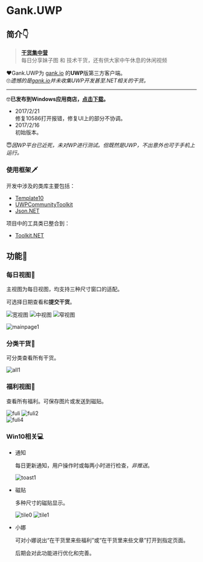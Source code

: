 # Gank.UWP

## 简介👇


> **[干货集中营](http://gank.io/)**  
> 每日分享妹子图 和 技术干货，还有供大家中午休息的休闲视频

❤Gank.UWP为 [gank.io](http://gank.io/) 的**UWP**版第三方客户端。   
🙄*遗憾的是[gank.io](http://gank.io/)并未收集UWP开发甚至.NET相关的干货。* 

---
🤓**已发布到Windows应用商店，[点击下载](https://www.microsoft.com/store/apps/9nblggh412kz)。**
- 2017/2/21  
修复10586打开报错，修复UI上的部分不协调。
- 2017/2/16  
初始版本。

😇*因WP平台已近死，未对WP进行测试。但既然是UWP，不出意外也可于手机上运行。* 

### 使用框架🗡

开发中涉及的类库主要包括：
- [Template10](https://github.com/Windows-XAML/Template10)
- [UWPCommunityToolkit](https://github.com/Microsoft/UWPCommunityToolkit)
- [Json.NET](http://www.newtonsoft.com/json)


项目中的工具类已整合到：
- [Toolkit.NET](https://github.com/lhysrc/toolkit.net)

## 功能🎡

### 每日视图📆

 主视图为每日视图，均支持三种尺寸窗口的适配。 

 可选择日期查看和**提交干货**。

 ![宽视图](imgs/mainpage2.jpg)
 ![中视图](imgs/mainpage4.jpg)
 ![窄视图](imgs/mainpage3.jpg)

 ![mainpage1](imgs/mainpage1.jpg)

### 分类干货🍪

 可分类查看所有干货。

 ![all1](imgs/all1.jpg)

### 福利视图🙎

 查看所有福利。可保存图片或发送到磁贴。

 ![fuli](imgs/fuli.jpg)
 ![fuli2](imgs/fuli2.jpg)   
 ![fuli4](imgs/fuli4.jpg)

### Win10相关💻

- 通知

  每日更新通知，用户操作时或每两小时进行检查，*非推送*。

  ![toast1](imgs/toast1.jpg)


- 磁贴

  多种尺寸的磁贴显示。

  ![tile0](imgs/tile0.jpg)  ![tile1](imgs/tile1.jpg) 

- 小娜

  可对小娜说出“在干货里来些福利”或“在干货里来些文章”打开到指定页面。

  后期会对此功能进行优化和完善。



